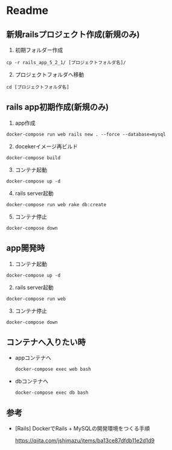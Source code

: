 # Readme

## 新規railsプロジェクト作成(新規のみ)
1. 初期フォルダー作成

  `cp -r rails_app_5_2_1/ [プロジェクトフォルダ名]/`

2. プロジェクトフォルダへ移動

  `cd [プロジェクトフォルダ名]`

## rails app初期作成(新規のみ)
1. app作成

  `docker-compose run web rails new . --force --database=mysql`

2. docekerイメージ再ビルド

  `docker-compose build`

3. コンテナ起動

  `docker-compose up -d`

4. rails server起動

  `docker-compose run web rake db:create`

5. コンテナ停止

  `docker-compose down`

## app開発時
1. コンテナ起動

  `docker-compose up -d`

2. rails server起動

  `docker-compose run web`

3. コンテナ停止

  `docker-compose down`

## コンテナへ入りたい時
- appコンテナへ

  `docker-compose exec web bash`

- dbコンテナへ

  `docker-compose exec db bash`

## 参考
- [Rails] DockerでRails + MySQLの開発環境をつくる手順

  https://qiita.com/jshimazu/items/ba13ce87dfdb11e2d1d9
